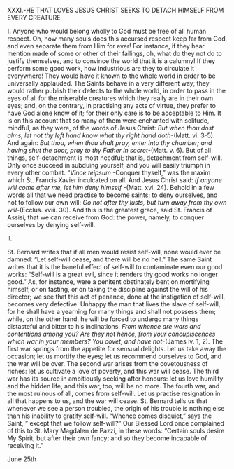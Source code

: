 
XXXI.-HE THAT LOVES JESUS CHRIST SEEKS TO DETACH HIMSELF FROM EVERY CREATURE

**I\.** Anyone who would belong wholly to God must be free of all human respect. Oh, how many souls does this accursed respect keep far from God, and even separate them from Him for ever! For instance, if they hear mention made of some or other of their failings, oh, what do they not do to justify themselves, and to convince the world that it is a calumny! If they perform some good work, how industrious are they to circulate it everywhere! They would have it known to the whole world in order to be universally applauded. The Saints behave in a very different way; they would rather publish their defects to the whole world, in order to pass in the eyes of all for the miserable creatures which they really are in their own eyes; and, on the contrary, in practising any acts of virtue, they prefer to have God alone know of it; for their only care is to be acceptable to Him. It is on this account that so many of them were enchanted with solitude, mindful, as they were, of the words of Jesus Christ: _But when thou dost alms, let not thy left hand know what thy right hand doth_-(Matt. vi. 3-5). And again: _But thou, when thou shalt pray, enter into thy chamber; and having shut the door, pray to thy Father in secret_-(Matt. v. 6). But of all things, self-detachment is most needful; that is, detachment from self-will. Only once succeed in subduing yourself, and you will easily triumph in every other combat. “_Vince_ _teipsum_ -Conquer thyself,” was the maxim which St. Francis Xavier inculcated on all. And Jesus Christ said: _If anyone will come after me, let him deny himself_ -(Matt. xvi. 24). Behold in a few words all that we need practise to become saints; to deny ourselves, and not to follow our own will: _Go not after thy lusts, but turn away from thy own will-_(Ecclus. xviii. 30). And this is the greatest grace, said St. Francis of Assisi, that we can receive from God: the power, namely, to conquer ourselves by denying self-will.

ll.

St. Bernard writes that if all men would resist self-will, none would ever be damned: “Let self-will cease, and there will be no hell.” The same Saint writes that it is the baneful effect of self-will to contaminate even our good works: “Self-will is a great evil, since it renders thy good works no longer good.” As, for instance, were a penitent obstinately bent on mortifying himself, or on fasting, or on taking the discipline against the will of his director; we see that this act of penance, done at the instigation of self-will, becomes very defective. Unhappy the man that lives the slave of self-will, for he shall have a yearning for many things and shall not possess them; while, on the other hand, he will be forced to undergo many things distasteful and bitter to his inclinations: _From whence are wars and contentions among you? Are they not hence, from your concupiscences which war in your members? You covet, and have not_-(James iv. 1, 2). The first war springs from the appetite for sensual delights. Let us take away the occasion; let us mortify the eyes; let us recommend ourselves to God, and the war will be over. The second war arises from the covetousness of riches: let us cultivate a love of poverty, and this war will cease. The third war has its source in ambitiously seeking after honours: let us love humility and the hidden life, and this war, too, will be no more. The fourth war, and the most ruinous of all, comes from self-will. Let us practise resignation in all that happens to us, and the war will cease. St. Bernard tells us that whenever we see a person troubled, the origin of his trouble is nothing else than his inability to gratify self-will. “Whence comes disquiet,” says the Saint, ” except that we follow self-will?” Our Blessed Lord once complained of this to St. Mary Magdalen de Pazzi, in these words: “Certain souls desire My Spirit, but after their own fancy; and so they become incapable of receiving it.”


June 25th

